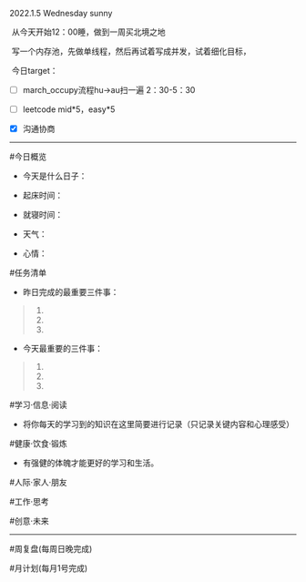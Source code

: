 2022.1.5 Wednesday sunny

​	从今天开始12：00睡，做到一周买北境之地

​	写一个内存池，先做单线程，然后再试着写成并发，试着细化目标，

​	今日target：

- [ ] march_occupy流程hu->au扫一遍      2：30-5：30
	
- [ ] leetcode mid*5，easy\*5

- [x] 沟通协商

  


***
#今日概览

- 今天是什么日子： 
>
- 起床时间：
>
- 就寝时间：
>
- 天气：
>
- 心情：
>
#任务清单
- 昨日完成的最重要三件事：
>1.
>2.
>3.
- 今天最重要的三件事：
>1. 
>2. 
>3. 

#学习·信息·阅读
- 将你每天的学习到的知识在这里简要进行记录（只记录关键内容和心理感受）
>

#健康·饮食·锻炼
- 有强健的体魄才能更好的学习和生活。
>

#人际·家人·朋友
>

#工作·思考
>

#创意·未来
>

***
#周复盘(每周日晚完成)
>

#月计划(每月1号完成)
>

